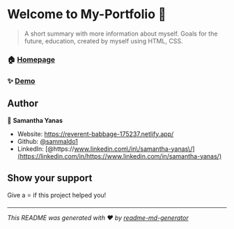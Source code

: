 # Welcome to My-Portfolio 👋

> A short summary with more information about myself. Goals for the future, education, created by myself using HTML, CSS.

### 🏠 [Homepage](https://reverent-babbage-175237.netlify.app/)

### ✨ [Demo](https://github.com/sammaldo1/My-Portfolio)

## Author

👤 **Samantha Yanas**

- Website: https://reverent-babbage-175237.netlify.app/
- Github: [@sammaldo1](https://github.com/sammaldo1)
- LinkedIn: [@https:\/\/www.linkedin.com\/in\/samantha-yanas\/](https://linkedin.com/in/https://www.linkedin.com/in/samantha-yanas/)

## Show your support

Give a ⭐️ if this project helped you!

---

_This README was generated with ❤️ by [readme-md-generator](https://github.com/kefranabg/readme-md-generator)_
